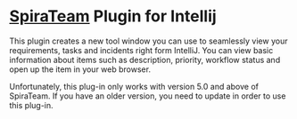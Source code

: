 # [SpiraTeam](http://www.inflectra.com/SpiraTeam/) Plugin for Intellij
This plugin creates a new tool window you can use to seamlessly view your requirements, tasks and incidents right form IntelliJ. 
You can view basic information about items such as description, priority, workflow status and open up the item in your web browser. 


Unfortunately, this plug-in only works with version 5.0 and above of SpiraTeam. If you have an older version, you need to update in order to use this plug-in. 
